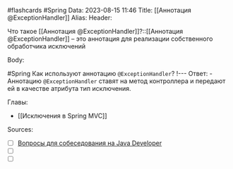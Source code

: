 #flashcards #Spring 
Data: 2023-08-15 11:46
Title: [[Аннотация @ExceptionHandler]]
Alias:
Header:

Что такое [[Аннотация @ExceptionHandler]]?::[[Аннотация @ExceptionHandler]] – это аннотация для реализации собственного обработчика исключений
<!--SR:!2023-11-03,10,710-->


Body:



#Spring 
Как используют аннотацию `@ExceptionHandler`?
!---
Ответ:
	- Аннотацию `@ExceptionHandler` ставят на метод контроллера и передают ей в качестве атрибута тип исключения.
<!--SR:!2023-10-29,6,285-->




Главы:
- [[Исключения в Spring MVC]]


Sources:
- [ ] [Вопросы для собеседования на Java Developer](https://github.com/enhorse/java-interview/blob/master/README.md#%D0%9E%D0%9E%D0%9F)
- [ ] []()
- [ ] []()
